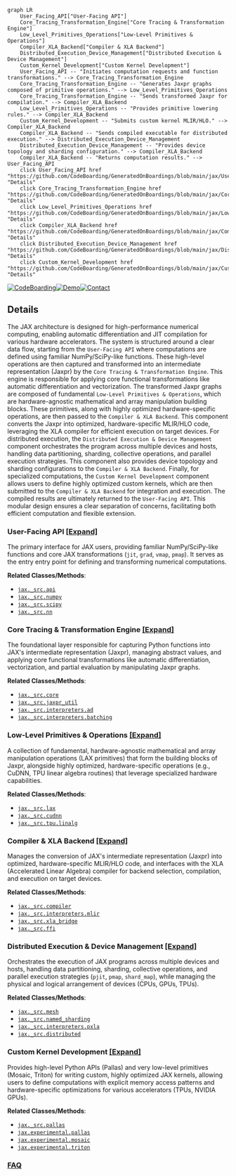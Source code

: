```mermaid
graph LR
    User_Facing_API["User-Facing API"]
    Core_Tracing_Transformation_Engine["Core Tracing & Transformation Engine"]
    Low_Level_Primitives_Operations["Low-Level Primitives & Operations"]
    Compiler_XLA_Backend["Compiler & XLA Backend"]
    Distributed_Execution_Device_Management["Distributed Execution & Device Management"]
    Custom_Kernel_Development["Custom Kernel Development"]
    User_Facing_API -- "Initiates computation requests and function transformations." --> Core_Tracing_Transformation_Engine
    Core_Tracing_Transformation_Engine -- "Generates Jaxpr graphs composed of primitive operations." --> Low_Level_Primitives_Operations
    Core_Tracing_Transformation_Engine -- "Sends transformed Jaxpr for compilation." --> Compiler_XLA_Backend
    Low_Level_Primitives_Operations -- "Provides primitive lowering rules." --> Compiler_XLA_Backend
    Custom_Kernel_Development -- "Submits custom kernel MLIR/HLO." --> Compiler_XLA_Backend
    Compiler_XLA_Backend -- "Sends compiled executable for distributed execution." --> Distributed_Execution_Device_Management
    Distributed_Execution_Device_Management -- "Provides device topology and sharding configuration." --> Compiler_XLA_Backend
    Compiler_XLA_Backend -- "Returns computation results." --> User_Facing_API
    click User_Facing_API href "https://github.com/CodeBoarding/GeneratedOnBoardings/blob/main/jax/User_Facing_API.md" "Details"
    click Core_Tracing_Transformation_Engine href "https://github.com/CodeBoarding/GeneratedOnBoardings/blob/main/jax/Core_Tracing_Transformation_Engine.md" "Details"
    click Low_Level_Primitives_Operations href "https://github.com/CodeBoarding/GeneratedOnBoardings/blob/main/jax/Low_Level_Primitives_Operations.md" "Details"
    click Compiler_XLA_Backend href "https://github.com/CodeBoarding/GeneratedOnBoardings/blob/main/jax/Compiler_XLA_Backend.md" "Details"
    click Distributed_Execution_Device_Management href "https://github.com/CodeBoarding/GeneratedOnBoardings/blob/main/jax/Distributed_Execution_Device_Management.md" "Details"
    click Custom_Kernel_Development href "https://github.com/CodeBoarding/GeneratedOnBoardings/blob/main/jax/Custom_Kernel_Development.md" "Details"
```

[![CodeBoarding](https://img.shields.io/badge/Generated%20by-CodeBoarding-9cf?style=flat-square)](https://github.com/CodeBoarding/CodeBoarding)[![Demo](https://img.shields.io/badge/Try%20our-Demo-blue?style=flat-square)](https://www.codeboarding.org/demo)[![Contact](https://img.shields.io/badge/Contact%20us%20-%20contact@codeboarding.org-lightgrey?style=flat-square)](mailto:contact@codeboarding.org)

## Details

The JAX architecture is designed for high-performance numerical computing, enabling automatic differentiation and JIT compilation for various hardware accelerators. The system is structured around a clear data flow, starting from the `User-Facing API` where computations are defined using familiar NumPy/SciPy-like functions. These high-level operations are then captured and transformed into an intermediate representation (Jaxpr) by the `Core Tracing & Transformation Engine`. This engine is responsible for applying core functional transformations like automatic differentiation and vectorization. The transformed Jaxpr graphs are composed of fundamental `Low-Level Primitives & Operations`, which are hardware-agnostic mathematical and array manipulation building blocks. These primitives, along with highly optimized hardware-specific operations, are then passed to the `Compiler & XLA Backend`. This component converts the Jaxpr into optimized, hardware-specific MLIR/HLO code, leveraging the XLA compiler for efficient execution on target devices. For distributed execution, the `Distributed Execution & Device Management` component orchestrates the program across multiple devices and hosts, handling data partitioning, sharding, collective operations, and parallel execution strategies. This component also provides device topology and sharding configurations to the `Compiler & XLA Backend`. Finally, for specialized computations, the `Custom Kernel Development` component allows users to define highly optimized custom kernels, which are then submitted to the `Compiler & XLA Backend` for integration and execution. The compiled results are ultimately returned to the `User-Facing API`. This modular design ensures a clear separation of concerns, facilitating both efficient computation and flexible extension.

### User-Facing API [[Expand]](./User_Facing_API.md)
The primary interface for JAX users, providing familiar NumPy/SciPy-like functions and core JAX transformations (`jit`, `grad`, `vmap`, `pmap`). It serves as the entry entry point for defining and transforming numerical computations.


**Related Classes/Methods**:

- <a href="https://github.com/jax-ml/jax/blob/main/jax/_src/api.py" target="_blank" rel="noopener noreferrer">`jax._src.api`</a>
- <a href="https://github.com/jax-ml/jax/blob/main/jax/_src/numpy" target="_blank" rel="noopener noreferrer">`jax._src.numpy`</a>
- <a href="https://github.com/jax-ml/jax/blob/main/jax/_src/scipy" target="_blank" rel="noopener noreferrer">`jax._src.scipy`</a>
- <a href="https://github.com/jax-ml/jax/blob/main/jax/_src/nn" target="_blank" rel="noopener noreferrer">`jax._src.nn`</a>


### Core Tracing & Transformation Engine [[Expand]](./Core_Tracing_Transformation_Engine.md)
The foundational layer responsible for capturing Python functions into JAX's intermediate representation (Jaxpr), managing abstract values, and applying core functional transformations like automatic differentiation, vectorization, and partial evaluation by manipulating Jaxpr graphs.


**Related Classes/Methods**:

- <a href="https://github.com/jax-ml/jax/blob/main/jax/_src/core.py" target="_blank" rel="noopener noreferrer">`jax._src.core`</a>
- <a href="https://github.com/jax-ml/jax/blob/main/jax/_src/jaxpr_util.py" target="_blank" rel="noopener noreferrer">`jax._src.jaxpr_util`</a>
- <a href="https://github.com/jax-ml/jax/blob/main/jax/_src/interpreters/ad.py" target="_blank" rel="noopener noreferrer">`jax._src.interpreters.ad`</a>
- <a href="https://github.com/jax-ml/jax/blob/main/jax/_src/interpreters/batching.py" target="_blank" rel="noopener noreferrer">`jax._src.interpreters.batching`</a>


### Low-Level Primitives & Operations [[Expand]](./Low_Level_Primitives_Operations.md)
A collection of fundamental, hardware-agnostic mathematical and array manipulation operations (LAX primitives) that form the building blocks of Jaxpr, alongside highly optimized, hardware-specific operations (e.g., CuDNN, TPU linear algebra routines) that leverage specialized hardware capabilities.


**Related Classes/Methods**:

- <a href="https://github.com/jax-ml/jax/blob/main/jax/_src/lax" target="_blank" rel="noopener noreferrer">`jax._src.lax`</a>
- <a href="https://github.com/jax-ml/jax/blob/main/jax/_src/cudnn" target="_blank" rel="noopener noreferrer">`jax._src.cudnn`</a>
- <a href="https://github.com/jax-ml/jax/blob/main/jax/_src/tpu/linalg" target="_blank" rel="noopener noreferrer">`jax._src.tpu.linalg`</a>


### Compiler & XLA Backend [[Expand]](./Compiler_XLA_Backend.md)
Manages the conversion of JAX's intermediate representation (Jaxpr) into optimized, hardware-specific MLIR/HLO code, and interfaces with the XLA (Accelerated Linear Algebra) compiler for backend selection, compilation, and execution on target devices.


**Related Classes/Methods**:

- <a href="https://github.com/jax-ml/jax/blob/main/jax/_src/compiler.py" target="_blank" rel="noopener noreferrer">`jax._src.compiler`</a>
- <a href="https://github.com/jax-ml/jax/blob/main/jax/_src/interpreters/mlir.py" target="_blank" rel="noopener noreferrer">`jax._src.interpreters.mlir`</a>
- <a href="https://github.com/jax-ml/jax/blob/main/jax/_src/xla_bridge.py" target="_blank" rel="noopener noreferrer">`jax._src.xla_bridge`</a>
- <a href="https://github.com/jax-ml/jax/blob/main/jax/_src/ffi.py" target="_blank" rel="noopener noreferrer">`jax._src.ffi`</a>


### Distributed Execution & Device Management [[Expand]](./Distributed_Execution_Device_Management.md)
Orchestrates the execution of JAX programs across multiple devices and hosts, handling data partitioning, sharding, collective operations, and parallel execution strategies (`pjit`, `pmap`, `shard_map`), while managing the physical and logical arrangement of devices (CPUs, GPUs, TPUs).


**Related Classes/Methods**:

- <a href="https://github.com/jax-ml/jax/blob/main/jax/_src/mesh.py" target="_blank" rel="noopener noreferrer">`jax._src.mesh`</a>
- <a href="https://github.com/jax-ml/jax/blob/main/jax/_src/named_sharding.py" target="_blank" rel="noopener noreferrer">`jax._src.named_sharding`</a>
- <a href="https://github.com/jax-ml/jax/blob/main/jax/_src/interpreters/pxla.py" target="_blank" rel="noopener noreferrer">`jax._src.interpreters.pxla`</a>
- <a href="https://github.com/jax-ml/jax/blob/main/jax/_src/distributed.py" target="_blank" rel="noopener noreferrer">`jax._src.distributed`</a>


### Custom Kernel Development [[Expand]](./Custom_Kernel_Development.md)
Provides high-level Python APIs (Pallas) and very low-level primitives (Mosaic, Triton) for writing custom, highly optimized JAX kernels, allowing users to define computations with explicit memory access patterns and hardware-specific optimizations for various accelerators (TPUs, NVIDIA GPUs).


**Related Classes/Methods**:

- <a href="https://github.com/jax-ml/jax/blob/main/jax/_src/pallas" target="_blank" rel="noopener noreferrer">`jax._src.pallas`</a>
- <a href="https://github.com/jax-ml/jax/blob/main/jax/experimental/pallas" target="_blank" rel="noopener noreferrer">`jax.experimental.pallas`</a>
- <a href="https://github.com/jax-ml/jax/blob/main/jax/experimental/mosaic" target="_blank" rel="noopener noreferrer">`jax.experimental.mosaic`</a>
- <a href="https://github.com/jax-ml/jax/blob/main/jax/experimental/triton/" target="_blank" rel="noopener noreferrer">`jax.experimental.triton`</a>




### [FAQ](https://github.com/CodeBoarding/GeneratedOnBoardings/tree/main?tab=readme-ov-file#faq)